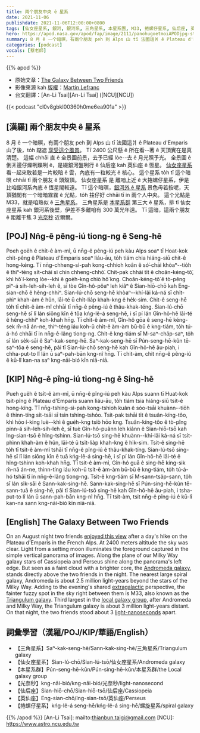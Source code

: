 ```yaml
---
title: 兩个朋友中央 ê 星系
date: 2021-11-06
publishdate: 2021-11-06T12:00:00+0800
tags: [仙女座星系, 銀河, 銀河系, 三角星系, 本星系團, M33, 捲螺仔星系, 仙后座, 英仙座]
hero: https://apod.nasa.gov/apod/fap/image/2111/panohugoetmoiAPODjpg-standard1024.jpg
summary: 8 月 ê 一个暗暝，有兩个朋友 peh 到 Alps 山 tī 法國這爿 ê Plateau d'Emparis 山了後，to̍h 踮遮 享受這个風景。
categories: [podcast]
vocals: [蔡老師]
---
```


{{% apod %}}

- 原始文章：[The Galaxy Between Two Friends](https://apod.nasa.gov/apod/ap211106.html)
- 影像來源 kah [版權][copyright]：[Martin Lefranc](https://www.instagram.com/martinlefrancphotographie)
- 台文翻譯：[An-Li Tsai][An-Li Tsai] ([NCU][NCU])

{{< podcast "cl0v8gbkl00360h0me6ea901a" >}}

## [漢羅] 兩个朋友中央 ê 星系
8 月 ê 一个暗暝，有兩个朋友 peh 到 Alps 山 tī 法國這爿 ê Plateau d'Emparis 山了後，to̍h 踮遮 [享受這个風景][enjoyed this view]。
Tī 2400 公尺懸 ê 所在看--著 ê 天頂實在是真清楚。
這幅 chhāi 直 ê 全景圖前景，去予已經 lòe--去 ê 月光照予光。
全景圖 ê 倒爿邊仔爍咧爍咧 ê，是綴銀河盤咧行 ê 仙后座 kah 英仙座 ê 恆星。
[仙女座星系][Andromeda galaxy] 看--起來敢若是一片較暗 ê 雲，內底有一粒較光 ê 核心。
這个星系 to̍h tī 這个暗暝 chhāi tī 兩个朋友 ê 頭殼頂。
仙女座星系 是 離咱上近 ê 大捲螺仔星系，伊是比咱銀河系內底 ê 恆星閣較遠。
Tī 這个暗暝，[銀河外 ê 星系][extragalactic] 景色毋若按呢，天頂猶閣有一个暗暗霧霧 ê 光點，to̍h 拄仔好 chhāi tī in 兩个人中央。
這个光點是 M33，就是咱熟似 ê [三角星系][Triangulum galaxy]。
三角星系是 [本星系群][local galaxy group] 第三大 ê 星系，排 tī 仙女座星系 kah 銀河系後壁，伊差不多離咱有 300 萬光年遠。
Tī 這暗，這兩个朋友 ê 距離干焦 3 [光奈秒][light-nanoseconds] 近爾爾。

## [POJ] Nn̄g-ê pêng-iú tiong-ng ê Seng-hē
Poeh goe̍h ê chi̍t-ê àm-mî, ū nn̄g-ê pêng-iú peh kàu Alps soaⁿ tī Hoat-kok chit-pêng ê Plateau d'Emparis soaⁿ liáu-āu, to̍h tiám chia hiáng-siū chit-ê hong-kéng.
Tī nn̄g-chheng-sì-pah kong-chhioh koân ê só͘-chāi khòaⁿ--tio̍h ê thiⁿ-téng si̍t-chāi sī chin chheng-chhó͘.
Chit-pak chhāi ti̍t ê choân-kéng-tô͘, khì hō͘ í-keng lòe--khì ê goe̍h-kng chiò hō͘ kng.
Choân-kéng-tô͘ ê tò-pêng piⁿ-á sih-leh-sih-leh ê, sī tòe Gîn-hô-pôaⁿ leh kiâⁿ ê Sian-hiō-chō kah Eng-sian-chō ê hêng-chhiⁿ.
Sian-lú-chō seng-hē khòaⁿ--khí-lâi ká-ná sī chi̍t-phìⁿ khah-àm ê hûn, lāi-té ū chi̍t-lia̍p khah-kng ê he̍k-sim.
Chit-ê seng-hē to̍h tī chit-ê àm-mî chhāi tī nn̄g-ê pêng-iú ê thâu-khak-téng.
Sian-lú-chō seng-hē sī lî lán siōng kīn ê tōa kńg-lê-á seng-hē, i sī pí lán Gîn-hô-hē lāi-té ê hêng-chhiⁿ koh-khah hn̄g.
Tī chit-ê àm-mî, Gîn-hô gōa ê seng-hē kéng-sek m̄-nā án-ne, thiⁿ-téng iáu koh-ū chi̍t-ê àm-àm bū-bū ê kng-tiám, to̍h tú-á-hó chhāi tī in nn̄g-ê-lâng tiong-ng.
Chit-ê kng-tiám sī M-saⁿ-cha̍p-saⁿ, to̍h sī lán se̍k-sāi ê Saⁿ-kak-seng-hē.
Saⁿ-kak-seng-hē sī Pún-seng-hē-kûn tē-saⁿ-tōa ê seng-hē, pâi tī Sian-lú-chō seng-hē kah Gîn-hô-hē āu-piah, i chha-put-to lî lán ū saⁿ-pah-bān kng-nî hn̄g.
Tī chit-àm, chit nn̄g-ê pêng-iú ê kū-lî kan-na saⁿ kng-nāi-bió kīn niā-niā.

## [KIP] Nn̄g-ê pîng-iú tiong-ng ê Sing-hē
Pueh gue̍h ê tsi̍t-ê àm-mî, ū nn̄g-ê pîng-iú peh kàu Alps suann tī Huat-kok tsit-pîng ê Plateau d'Emparis suann liáu-āu, to̍h tiám tsia hiáng-siū tsit-ê hong-kíng.
Tī nn̄g-tshing-sì-pah kong-tshioh kuân ê sóo-tsāi khuànn--tio̍h ê thinn-tíng si̍t-tsāi sī tsin tshing-tshóo.
Tsit-pak tshāi ti̍t ê tsuân-kíng-tôo, khì hōo í-king luè--khì ê gue̍h-kng tsiò hōo kng.
Tsuân-kíng-tôo ê tò-pîng pinn-á sih-leh-sih-leh ê, sī tuè Gîn-hô-puânn leh kiânn ê Sian-hiō-tsō kah Ing-sian-tsō ê hîng-tshinn.
Sian-lú-tsō sing-hē khuànn--khí-lâi ká-ná sī tsi̍t-phìnn khah-àm ê hûn, lāi-té ū tsi̍t-lia̍p khah-kng ê hi̍k-sim.
Tsit-ê sing-hē to̍h tī tsit-ê àm-mî tshāi tī nn̄g-ê pîng-iú ê thâu-khak-tíng.
Sian-lú-tsō sing-hē sī lî lán siōng kīn ê tuā kńg-lê-á sing-hē, i sī pí lán Gîn-hô-hē lāi-té ê hîng-tshinn koh-khah hn̄g.
Tī tsit-ê àm-mî, Gîn-hô guā ê sing-hē kíng-sik m̄-nā án-ne, thinn-tíng iáu koh-ū tsi̍t-ê àm-àm bū-bū ê kng-tiám, to̍h tú-á-hó tshāi tī in nn̄g-ê-lâng tiong-ng.
Tsit-ê kng-tiám sī M-sann-tsa̍p-sann, to̍h sī lán si̍k-sāi ê Sann-kak-sing-hē.
Sann-kak-sing-hē sī Pún-sing-hē-kûn tē-sann-tuā ê sing-hē, pâi tī Sian-lú-tsō sing-hē kah Gîn-hô-hē āu-piah, i tsha-put-to lî lán ū sann-pah-bān kng-nî hn̄g.
Tī tsit-àm, tsit nn̄g-ê pîng-iú ê kū-lî kan-na sann kng-nāi-bió kīn niā-niā.

## [English] The Galaxy Between Two Friends
On an August night two friends [enjoyed this view][enjoyed this view] after a day's hike on the Plateau d'Emparis in the French Alps.
At 2400 meters altitude the sky was clear.
Light from a setting moon illuminates the foreground captured in the simple vertical panorama of images.
Along the plane of our Milky Way galaxy stars of Cassiopeia and Perseus shine along the panorama's left edge.
But seen as a faint cloud with a brighter core, the [Andromeda galaxy][Andromeda galaxy], stands directly above the two friends in the night.
The nearest large spiral galaxy, Andromeda is about 2.5 million light-years beyond the stars of the Milky Way.
Adding to the evening's shared [extragalactic][extragalactic] perspective, the fainter fuzzy spot in the sky right between them is M33, also known as the [Triangulum galaxy][Triangulum galaxy].
Third largest in the [local galaxy group][local galaxy group], after Andromeda and Milky Way, the Triangulum galaxy is about 3 million light-years distant.
On that night, the two friends stood about 3 [light-nanoseconds][light-nanoseconds] apart.

## 詞彙學習（漢羅/POJ/KIP/華語/English）
- 【三角星系】Saⁿ-kak-seng-hē/Sann-kak-sing-hē/三角星系/Triangulum galaxy
- 【仙女座星系】Sian-lú-chō/Sian-lú-tsō/仙女座星系/Andromeda galaxy
- 【本星系群】Pún-seng-hē-kûn/Pún-sing-hē-kûn/本星系群/the Local galaxy group
- 【光奈秒】kng-nāi-bió/kng-nāi-bió/光奈秒/light-nanosecond
- 【仙后座】Sian-hiō-chō/Sian-hiō-tsō/仙后座/Cassiopeia
- 【英仙座】Eng-sian-chō/Ing-sian-tsō/英仙座/Perseus
- 【捲螺仔星系】kńg-lê-á seng-hē/kńg-lê-á sing-hē/螺旋星系/spiral galaxy


{{% /apod %}}
[An-Li Tsai]: mailto:thianbun.taigi@gmail.com
[NCU]: https://www.astro.ncu.edu.tw

[copyright]: https://apod.nasa.gov/apod/fap/lib/about_apod.html#srapply

[enjoyed this view]:https://www.instagram.com/p/CUDUY7Rsj1t/
[Andromeda galaxy]:https://www.nasa.gov/feature/goddard/2017/messier-31-the-andromeda-galaxy
[extragalactic]:https://www.nasa.gov/mission_pages/chandra/images/chandra-sees-evidence-for-possible-planet-in-another-galaxy.html
[Triangulum galaxy]:https://apod.nasa.gov/apod/ap191231.html
[local galaxy group]:https://imagine.gsfc.nasa.gov/features/cosmic/local_group_info.html
[light-nanoseconds]:https://units.fandom.com/wiki/Light-nanosecond
